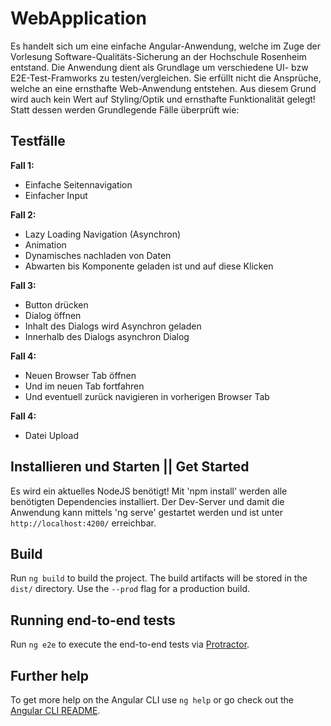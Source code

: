 # WebApplication

Es handelt sich um eine einfache Angular-Anwendung, welche im Zuge der Vorlesung Software-Qualitäts-Sicherung an der Hochschule Rosenheim entstand.
Die Anwendung dient als Grundlage um verschiedene UI- bzw E2E-Test-Framworks zu testen/vergleichen.
Sie erfüllt nicht die Ansprüche, welche an eine ernsthafte Web-Anwendung entstehen.
Aus diesem Grund wird auch kein Wert auf Styling/Optik und ernsthafte Funktionalität gelegt!
Statt dessen werden Grundlegende Fälle überprüft wie:

## Testfälle

**Fall 1:**
- Einfache Seitennavigation
- Einfacher Input

**Fall 2:**
- Lazy Loading Navigation (Asynchron)
- Animation
- Dynamisches nachladen von Daten
- Abwarten bis Komponente geladen ist und auf diese Klicken 

**Fall 3:**
- Button drücken
- Dialog öffnen
- Inhalt des Dialogs wird Asynchron geladen
- Innerhalb des Dialogs asynchron Dialog

**Fall 4:**
- Neuen Browser Tab öffnen
- Und im neuen Tab fortfahren
- Und eventuell zurück navigieren in vorherigen Browser Tab

**Fall 4:**
- Datei Upload


## Installieren und Starten || Get Started

Es wird ein aktuelles NodeJS benötigt!
Mit 'npm install' werden alle benötigten Dependencies installiert.
Der Dev-Server und damit die Anwendung kann mittels 'ng serve' gestartet werden und ist unter `http://localhost:4200/` erreichbar.

## Build

Run `ng build` to build the project. The build artifacts will be stored in the `dist/` directory. Use the `--prod` flag for a production build.

## Running end-to-end tests

Run `ng e2e` to execute the end-to-end tests via [Protractor](http://www.protractortest.org/).

## Further help

To get more help on the Angular CLI use `ng help` or go check out the [Angular CLI README](https://github.com/angular/angular-cli/blob/master/README.md).




